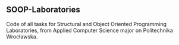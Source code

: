## SOOP-Laboratories
Code of all tasks for Structural and Object Oriented Programming Laboratories, from Applied Computer Science major on Politechnika Wrocławska.
